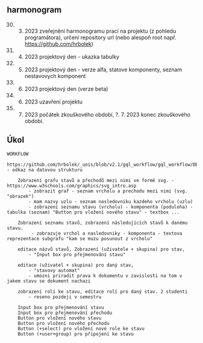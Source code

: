 ## harmonogram


30. 3. 2023 zveřejnění harmonogramu prací na projektu (z pohledu programátora), určení repository url (nebo alespoň root např. https://github.com/hrbolek)
17. 4. 2023 projektový den - ukazka tabulky
17. 5. 2023 projektový den - verze alfa, statove komponenty, seznam nestavovych komponent
19. 6. 2023 projektový den (verze beta)
22. 6. 2023 uzavření projektu
3. 7. 2023 počátek zkouškového období,
?. 7. 2023 konec zkouškového období. 


## Úkol

    WORKFLOW 
    	https://github.com/hrbolek/_uois/blob/v2.1/gql_workflow/gql_workflow/DBFeeder.py - odkaz na datovou strukturu
    	
    	Zobrazení grafu stavů a přechodů mezi nimi ve formě svg. - https://www.w3schools.com/graphics/svg_intro.asp
            - zobrazit graf - seznam vrcholu a prechodu mezi nimi (svg. "obrazek")
    		- mam nazvy uzlu - seznam nasledovniku kazdeho vrcholu (uzlu)
    		- zobrazeni seznamu stavu (vrcholu) - komponenta (poduloha) - tabulka (seznam) "Button pro vložení nového stavu" - textbox ...
    		
    	Zobrazení seznamu stavů, zobrazení následujících stavů k danému stavu.
    		 - zobrazuje vrchol a nasledovniky - komponenta - textova reprezentace subgrafu "kam se muzu posunout z vrcholu"
    		
    	editace názvů stavů, Zobrazení (uživatele + skupina) pro stav, 
    		- "Input box pro přejmenování stavu"
    	
    	editace (uživatel + skupina) pro daný stav,
    		- "stavovy automat"
    		- umozni priradit prava k dokumentu v zavislosti na tom v jakem stavu se dokument nachazi
    			
    	zobrazení rolí ke stavu, editace rolí pro daný stav. 2 studenti
        	- reseno pozdeji v semestru
        
        Input box pro přejmenování stavu
        Input box pro přejmenování přechodu
        Button pro vložení nového stavu
        Button pro vložení nového přechodu
        Button (+select) pro vložení nové role ke stavu
        Button (+user+group) pro připojení ke stavu

